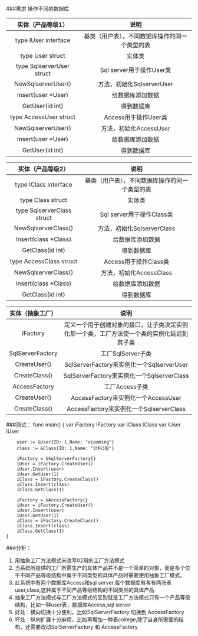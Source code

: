 ###需求
操作不同的数据库

实体（产品等级1） | 说明
:---: | :---:
type IUser interface | 基类（用户表），不同数据库操作的同一个类型的表
type User struct | 实体类
type SqlserverUser struct | Sql server用于操作User类
NewSqlserverUser() | 方法，初始化SqlserverUser
Insert(user *User) | 给数据库添加数据
GetUser(id int) | 得到数据库
type AccessUser struct | Access用于操作User类
NewSqlserverUser() | 方法，初始化AccessUser
Insert(user *User) | 给数据库添加数据
GetUser(id int) | 得到数据库

实体（产品等级2） | 说明
:---: | :---:
type IClass interface | 基类（用户表），不同数据库操作的同一个类型的表
type Class struct | 实体类
type SqlserverClass struct | Sql server用于操作Class类
NewSqlserverClass() | 方法，初始化SqlserverClass
Insert(class *Class) | 给数据库添加数据
GetClass(id int) | 得到数据库
type AccessClass struct | Access用于操作Class类
NewSqlserverClass() | 方法，初始化AccessClass
Insert(class *Class) | 给数据库添加数据
GetClass(id int) | 得到数据库

实体（抽象工厂） | 说明
:---: | :---:
IFactory | 定义一个用于创建对象的接口，让子类决定实例化那一个类，工厂方法使一个类的实例化延迟到其子类
SqlServerFactory | 工厂SqlServer子类
CreateUser() | SqlServerFactory来实例化一个SqlserverUser
CreateClass() | SqlServerFactory来实例化一个SqlserverClass
AccessFactory | 工厂Access子类
CreateUser() | AccessFactory来实例化一个AccessUser
CreateClass() | AccessFactory来实例化一个SqlserverClass

###测试：
    func main()  {
        var iFactory IFactory
        var iClass IClass
        var iUser IUser
    
        user := &User{ID: 1,Name: "xiaoming"}
        class := &Class{ID: 1,Name: "计科3班"}
    
        iFactory = &SqlServerFactory{}
        iUser = iFactory.CreateUser()
        iUser.Insert(user)
        iUser.GetUser(1)
        iClass = iFactory.CreateClass()
        iClass.Insert(class)
        iClass.GetClass(1)
    
        iFactory = &AccessFactory{}
        iUser = iFactory.CreateUser()
        iUser.Insert(user)
        iUser.GetUser(1)
        iClass = iFactory.CreateClass()
        iClass.Insert(class)
        iClass.GetClass(1)
    }

###分析：
1. 用抽象工厂方法模式来改写02用的工厂方法模式
2. 当系统所提供的工厂所需生产的具体产品并不是一个简单的对象，而是多个位于不同产品等级结构中属于不同类型的具体产品时需要使用抽象工厂模式。
3. 此系统中有两个数据库Access和sql server,每个数据库有各有两张表 user,class,这种属于不同产品等级结构的不同类型的具体产品
4. 抽象工厂方法模式与工厂方法模式的区别就是工厂方法模式只有一个产品等级结构，比如一种user表，数据库Access,sql server
5. 好处：横向切换十分便利，比如SqlServerFactory 切换到 AccessFactory
6. 坏处：纵向扩展十分麻烦，比如再增加一种表college,除了自身所需要的结构，还需要改动SqlServerFactory 和 AccessFactory

